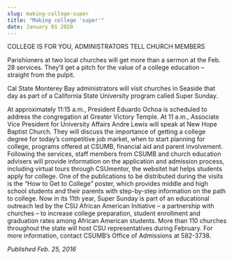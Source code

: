 ```yaml
---
slug: making-college-super
title: "Making college 'super'"
date: January 01 2020
---
```


 
<p>COLLEGE IS FOR YOU, ADMINISTRATORS TELL CHURCH MEMBERS</p>
<p>
  Parishioners at two local churches will get more than a sermon at the Feb. 28
  services. They’ll get a pitch for the value of a college education – straight
  from the pulpit.
</p>
<p>
  Cal State Monterey Bay administrators will visit churches in Seaside that day
  as part of a California State University program called Super Sunday.
</p>
<p>
  At approximately 11:15 a.m., President Eduardo Ochoa is scheduled to address
  the congregation at Greater Victory Temple. At 11 a.m., Associate Vice
  President for University Affairs Andre Lewis will speak at New Hope Baptist
  Church. They will discuss the importance of getting a college degree for
  today’s competitive job market, when to start planning for college, programs
  offered at CSUMB, financial aid and parent involvement. Following the
  services, staff members from CSUMB and church education advisers will provide
  information on the application and admission process, including virtual tours
  through CSUmentor, the websitet hat helps students apply for college. One of
  the publications to be distributed during the visits is the “How to Get to
  College” poster, which provides middle and high school students and their
  parents with step&#45;by&#45;step information on the path to college. Now in
  its 11th year, Super Sunday is part of an educational outreach led by the CSU
  African American Initiative – a partnership with churches – to increase
  college preparation, student enrollment and graduation rates among African
  American students. More than 110 churches throughout the state will host CSU
  representatives during February. For more information, contact CSUMB’s Office
  of Admissions at 582&#45;3738.
</p>
<p><em>Published Feb. 25, 2016</em></p>
 
